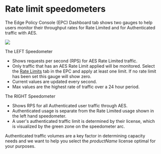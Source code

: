# Rate limit speedometers

The Edge Policy Console (EPC) Dashboard tab shows two gauges to help users monitor their throughput rates for Rate Limited and for Authenticated traffic with AES.

![](../../../images/speedometers.png)

The LEFT Speedometer

- Shows requests per second (RPS) for AES Rate Limited traffic.
- Only traffic that has an AES Rate Limit applied will be monitored.  Select the [Rate Limits](../../using/rate-limits/rate-limits) tab in the EPC and apply at least one limit. If no rate limit has been set this gauge will show zero.
- Current values are updated every second.
- Max values are the highest rate of traffic over a 24 hour period.

The RIGHT Speedometer

- Shows RPS for all Authenticated user traffic through AES.
- Authenticated usage is separate from the Rate Limited usage shown in the left hand speedometer.
- A user's authenticated traffic limit is determined by their license, which is visualized by the green zone on the speedometer arc.

Authenticated traffic volumes are a key factor in determining capacity needs and we want to help you select the $productName$ license optimal for your purposes.
